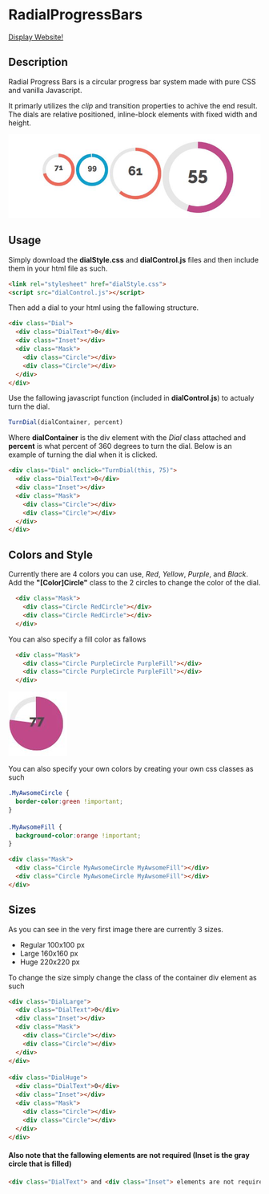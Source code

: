 # RadialProgressBars

[Display Website!](https://ninjaboynaru.github.io/RadialProgressBars/)

## Description
Radial Progress Bars is a circular progress bar system made with pure CSS and vanilla Javascript.


It primarly utilizes the *clip* and transition properties to achive the end result. The dials are relative positioned, inline-block elements with fixed width and height.  

![CircularProgressBars](https://raw.githubusercontent.com/ninjaboynaru/RadialProgressBars/master/Docs/ExamplePic_1.JPG "Circular Progress Bars")



## Usage
Simply download the **dialStyle.css** and **dialControl.js** files and then include them in your html file as such.
```html
<link rel="stylesheet" href="dialStyle.css">
<script src="dialControl.js"></script>
```

Then add a dial to your html using the fallowing structure.
```html
<div class="Dial">
  <div class="DialText">0</div>
  <div class="Inset"></div>
  <div class="Mask">
    <div class="Circle"></div>
    <div class="Circle"></div>
  </div>
</div>
```


Use the fallowing javascript function (included in **dialControl.js**) to actualy turn the dial.
```javascript
TurnDial(dialContainer, percent)
```
Where **dialContainer** is the div element with the *Dial* class attached and **percent** is what percent of 360 degrees to turn the dial. Below is an example of turning the dial when it is clicked.
```html
<div class="Dial" onclick="TurnDial(this, 75)">
  <div class="DialText">0</div>
  <div class="Inset"></div>
  <div class="Mask">
    <div class="Circle"></div>
    <div class="Circle"></div>
  </div>
</div>
```


## Colors and Style
Currently there are 4 colors you can use, *Red*, *Yellow*, *Purple*, and *Black*. Add the **"[Color]Circle"** class to the 2 circles to change the color of the dial.
```html
  <div class="Mask">
    <div class="Circle RedCircle"></div>
    <div class="Circle RedCircle"></div>
  </div>
```

You can also specify a fill color as fallows
```html
  <div class="Mask">
    <div class="Circle PurpleCircle PurpleFill"></div>
    <div class="Circle PurpleCircle PurpleFill"></div>
  </div>
```
![Filled Circle](https://raw.githubusercontent.com/ninjaboynaru/RadialProgressBars/master/Docs/ExamplePic_4.JPG "Filled Progress Bar")

You can also specify your own colors by creating your own css classes as such
```css
.MyAwsomeCircle {
  border-color:green !important;
}

.MyAwsomeFill {
  background-color:orange !important;
}
```
```html
<div class="Mask">
  <div class="Circle MyAwsomeCircle MyAwsomeFill"></div>
  <div class="Circle MyAwsomeCircle MyAwsomeFill"></div>
</div>
```


## Sizes
As you can see in the very first image there are currently 3 sizes.
* Regular 100x100 px
* Large 160x160 px
* Huge 220x220 px

To change the size simply change the class of the container div element as such
```html
<div class="DialLarge">
  <div class="DialText">0</div>
  <div class="Inset"></div>
  <div class="Mask">
    <div class="Circle"></div>
    <div class="Circle"></div>
  </div>
</div>

<div class="DialHuge">
  <div class="DialText">0</div>
  <div class="Inset"></div>
  <div class="Mask">
    <div class="Circle"></div>
    <div class="Circle"></div>
  </div>
</div>
```

#### Also note that the fallowing elements are not required (Inset is the gray circle that is filled)
```html
<div class="DialText"> and <div class="Inset"> elements are not required
```